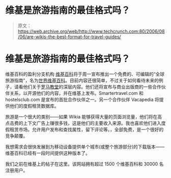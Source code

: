 # 维基是旅游指南的最佳格式吗？

> 原文：<https://web.archive.org/web/http://www.techcrunch.com:80/2006/08/06/are-wikis-the-best-format-for-travel-guides/>

# 维基是旅游指南的最佳格式吗？

维基百科的盈利分支机构 [](https://web.archive.org/web/20200808212407/http://www.wikia.com/wiki/Wikia) [维基百科](https://web.archive.org/web/20200808212407/http://www.wikia.com/)将于周一宣布推出一个免费的、可编辑的“全球旅游指南”，名为[世界维基百科](https://web.archive.org/web/20200808212407/http://world.wikia.com/)。目前内容还很简单，不过关于如何看待未来的例子，请看他们关于[罗马教堂](https://web.archive.org/web/20200808212407/http://romanchurches.wikia.com/)的深层内容。他们还将宣布与商业出版商的一些合作伙伴关系，以开源他们的内容，并在维基上发布。Smartertravel.com 和 hostelsclub.com 是宣布的首批合作伙伴之一。另一个合作伙伴 Vacapedia 将提供他们的度假租赁数据库。

旅游是一个很大的类别——如果 Wikia 能够获得大量的页面浏览量，他们将在高点击费的上下文广告上赚很多钱，这是他们的主要收入来源。我也喜欢他们进入度假租赁市场。允许用户发布和查找属性，留下评论等。，全部免费，是一个很好的竞争颠覆。

我想需求会很快发展到为移动设备提供单个城市(或整个旅游部分)的下载版本——维基百科已经有一段时间提供这种版本了。

我们之前在维基上的帖子在这里。该网站拥有超过 1500 个维基百科和 30000 名注册用户。